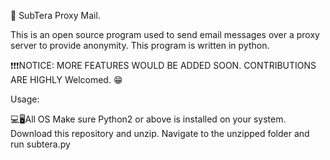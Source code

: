 📧 SubTera Proxy Mail.

This is an open source program used to send email
messages over a proxy server to provide anonymity. 
This program is written in python.

❗❗❗NOTICE: MORE FEATURES WOULD BE ADDED SOON. CONTRIBUTIONS ARE HIGHLY Welcomed. 😁 

Usage:

💻🖥️All OS
Make sure Python2 or above is installed on your system. 
Download this repository and unzip. 
Navigate to the unzipped folder and run subtera.py








